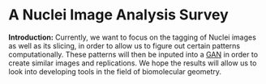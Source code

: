 # A Nuclei Image Analysis Survey

**Introduction:** Currently, we want to focus on the tagging of Nuclei images as well as its slicing, in order to allow us to figure out certain patterns computationally. These patterns will then be inputed into a [GAN]() in order to create similar images and replications. We hope the results will allow us to look into developing tools in the field of biomolecular geometry.
